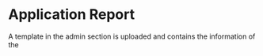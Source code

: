 # Application Report

A template in the admin section is uploaded and contains the information of the
